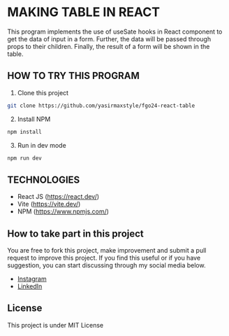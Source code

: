 # MAKING TABLE IN REACT
This program implements the use of useSate hooks in React component to get the data of input in a form. Further, the data will be passed through props to their children. Finally, the result of a form will be shown in the table.

## HOW TO TRY THIS PROGRAM
1. Clone this project
```sh
git clone https://github.com/yasirmaxstyle/fgo24-react-table
```
2. Install NPM
```sh
npm install
```
3. Run in dev mode
```sh
npm run dev
```
## TECHNOLOGIES
- React JS (https://react.dev/)
- Vite (https://vite.dev/)
- NPM (https://www.npmjs.com/)

## How to take part in this project
You are free to fork this project, make improvement and submit a pull request to improve this project. If you find this useful or if you have suggestion, you can start discussing through my social media below.
- [Instagram](https://www.instagram.com/yasirmaxstyle/)
- [LinkedIn](https://www.linkedin.com/in/muhamad-yasir-806230117/)

## License
This project is under MIT License